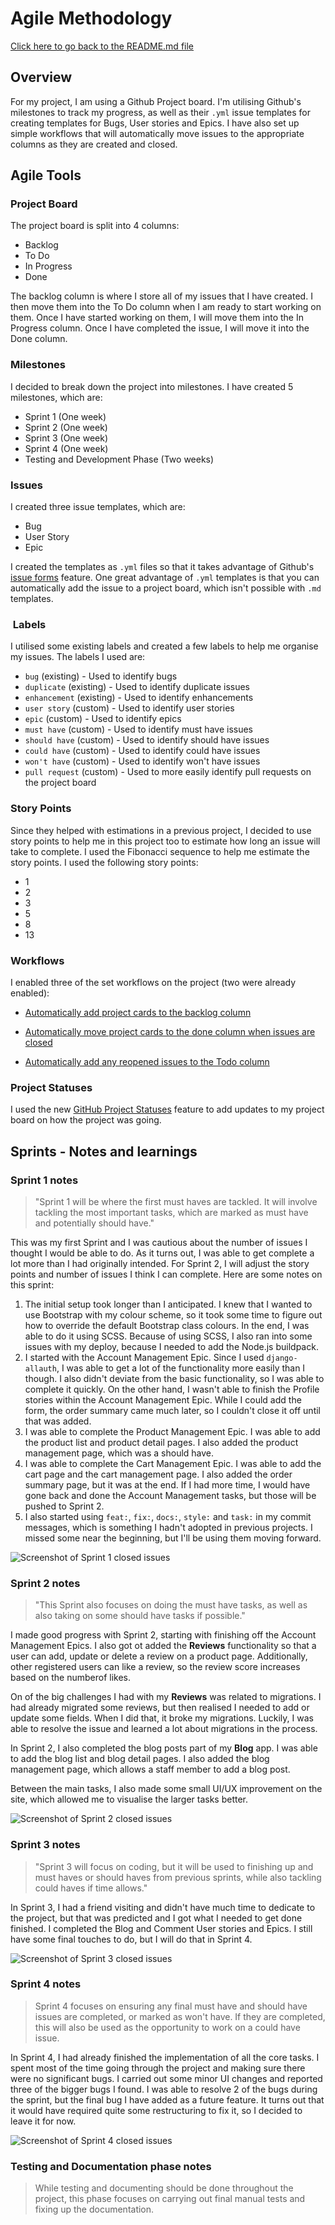 # Agile Methodology

[Click here to go back to the README.md file](README.md)

## Overview

For my project, I am using a Github Project board. I'm utilising Github's milestones to track my progress, as well as their `.yml` issue templates for creating templates for Bugs, User stories and Epics. I have also set up simple workflows that will automatically move issues to the appropriate columns as they are created and closed.

## Agile Tools

### Project Board

The project board is split into 4 columns:

- Backlog
- To Do
- In Progress
- Done

The backlog column is where I store all of my issues that I have created. I then move them into the To Do column when I am ready to start working on them. Once I have started working on them, I will move them into the In Progress column. Once I have completed the issue, I will move it into the Done column.

### Milestones

I decided to break down the project into milestones. I have created 5 milestones, which are:

- Sprint 1 (One week)
- Sprint 2 (One week)
- Sprint 3 (One week)
- Sprint 4 (One week)
- Testing and Development Phase (Two weeks)

### Issues

I created three issue templates, which are:

- Bug
- User Story
- Epic

I created the templates as `.yml` files so that it takes advantage of Github's [issue forms](https://docs.github.com/en/communities/using-templates-to-encourage-useful-issues-and-pull-requests/about-issue-and-pull-request-templates) feature. One great advantage of `.yml` templates is that you can automatically add the issue to a project board, which isn't possible with `.md` templates.

###  Labels

I utilised some existing labels and created a few labels to help me organise my issues. The labels I used are:

- `bug` (existing) - Used to identify bugs
- `duplicate` (existing) - Used to identify duplicate issues
- `enhancement` (existing) - Used to identify enhancements
- `user story` (custom) - Used to identify user stories
- `epic` (custom) - Used to identify epics
- `must have` (custom) - Used to identify must have issues
- `should have` (custom) - Used to identify should have issues
- `could have` (custom) - Used to identify could have issues
- `won't have` (custom) - Used to identify won't have issues
- `pull request` (custom) - Used to more easily identify pull requests on the project board

### Story Points

Since they helped with estimations in a previous project, I decided to use story points to help me in this project too to estimate how long an issue will take to complete. I used the Fibonacci sequence to help me estimate the story points. I used the following story points:

- 1
- 2
- 3
- 5
- 8
- 13

### Workflows

I enabled three of the set workflows on the project (two were already enabled):

- [Automatically add project cards to the backlog column](./documentation/workflows/workflow1.png)

- [Automatically move project cards to the done column when issues are closed](./documentation/workflows/workflow2.png)

- [Automatically add any reopened issues to the Todo column](./documentation/workflows/workflow3.png)

### Project Statuses

I used the new [GitHub Project Statuses](https://github.com/users/stephendawsondev/projects/6/views/1?pane=info&statusUpdateId=2286) feature to add updates to my project board on how the project was going.

## Sprints - Notes and learnings

### Sprint 1 notes

> "Sprint 1 will be where the first must haves are tackled. It will involve tackling the most important tasks, which are marked as must have and potentially should have."

This was my first Sprint and I was cautious about the number of issues I thought I would be able to do. As it turns out, I was able to get complete a lot more than I had originally intended. For Sprint 2, I will adjust the story points and number of issues I think I can complete. Here are some notes on this sprint:

1. The initial setup took longer than I anticipated. I knew that I wanted to use Bootstrap with my colour scheme, so it took some time to figure out how to override the default Bootstrap class colours. In the end, I was able to do it using SCSS. Because of using SCSS, I also ran into some issues with my deploy, because I needed to add the Node.js buildpack.
2. I started with the Account Management Epic. Since I used `django-allauth`, I was able to get a lot of the functionality more easily than I though. I also didn't deviate from the basic functionality, so I was able to complete it quickly. On the other hand, I wasn't able to finish the Profile stories within the Account Management Epic. While I could add the form, the order summary came much later, so I couldn't close it off until that was added.
3. I was able to complete the Product Management Epic. I was able to add the product list and product detail pages. I also added the product management page, which was a should have.
4. I was able to complete the Cart Management Epic. I was able to add the cart page and the cart management page. I also added the order summary page, but it was at the end. If I had more time, I would have gone back and done the Account Management tasks, but those will be pushed to Sprint 2.
5. I also started using `feat:`, `fix:`, `docs:`, `style:` and `task:` in my commit messages, which is something I hadn't adopted in previous projects. I missed some near the beginning, but I'll be using them moving forward.

![Screenshot of Sprint 1 closed issues](./documentation/sprints/sprint1.png)

### Sprint 2 notes

> "This Sprint also focuses on doing the must have tasks, as well as also taking on some should have tasks if possible."

I made good progress with Sprint 2, starting with finishing off the Account Management Epics. I also got ot added the **Reviews** functionality so that a user can add, update or delete a review on a product page. Additionally, other registered users can like a review, so the review score increases based on the numberof likes.

On of the big challenges I had with my **Reviews** was related to migrations. I had already migrated some reviews, but then realised I needed to add or update some fields. When I did that, it broke my migrations. Luckily, I was able to resolve the issue and learned a lot about migrations in the process.

In Sprint 2, I also completed the blog posts part of my **Blog** app. I was able to add the blog list and blog detail pages. I also added the blog management page, which allows a staff member to add a blog post.

Between the main tasks, I also made some small UI/UX improvement on the site, which allowed me to visualise the larger tasks better.

![Screenshot of Sprint 2 closed issues](./documentation/sprints/sprint2.png)

### Sprint 3 notes

> "Sprint 3 will focus on coding, but it will be used to finishing up and must haves or should haves from previous sprints, while also tackling could haves if time allows."

In Sprint 3, I had a friend visiting and didn't have much time to dedicate to the project, but that was predicted and I got what I needed to get done finished. I completed the Blog and Comment User stories and Epics. I still have some final touches to do, but I will do that in Sprint 4.

![Screenshot of Sprint 3 closed issues](./documentation/sprints/sprint3.png)

### Sprint 4 notes

> Sprint 4 focuses on ensuring any final must have and should have issues are completed, or marked as won't have. If they are completed, this will also be used as the opportunity to work on a could have issue.

In Sprint 4, I had already finished the implementation of all the core tasks. I spent most of the time going through the project and making sure there were no significant bugs. I carried out some minor UI changes and reported three of the bigger bugs I found. I was able to resolve 2 of the bugs during the sprint, but the final bug I have added as a future feature. It turns out that it would have required quite some restructuring to fix it, so I decided to leave it for now.

![Screenshot of Sprint 4 closed issues](./documentation/sprints/sprint4.png)

### Testing and Documentation phase notes

> While testing and documenting should be done throughout the project, this phase focuses on carrying out final manual tests and fixing up the documentation.

<!-- Screenshot of testing and dev phase here -->
